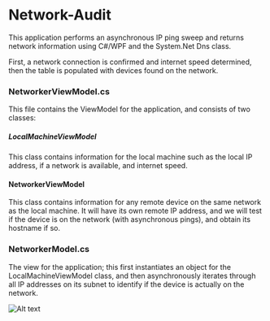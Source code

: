 # Network-Audit
This application performs an asynchronous IP ping sweep and returns network information using C#/WPF and the System.Net Dns class. 

First, a network connection is confirmed and internet speed determined, then the table is populated with devices found on the network.

### NetworkerViewModel.cs
This file contains the ViewModel for the application, and consists of two classes:

##### LocalMachineViewModel
This class contains information for the local machine such as the local IP address, if a network is available, and internet speed.

#### NetworkerViewModel
This class contains information for any remote device on the same network as the local machine. It will have its own remote IP address,
and we will test if the device is on the network (with asynchronous pings), and obtain its hostname if so.

### NetworkerModel.cs
The view for the application; this first instantiates an object for the LocalMachineViewModel class, and then asynchronously iterates through 
all IP addresses on its subnet to identify if the device is actually on the network.

![Alt text]("demo.gif")
